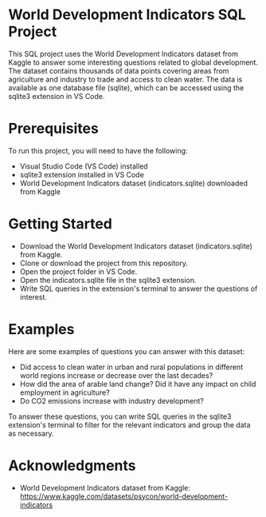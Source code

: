 # World Development Indicators SQL Project

This SQL project uses the World Development Indicators dataset from Kaggle to answer some interesting questions related to global development. The dataset contains thousands of data points covering areas from agriculture and industry to trade and access to clean water. The data is available as one database file (sqlite), which can be accessed using the sqlite3 extension in VS Code.

# Prerequisites
To run this project, you will need to have the following:

- Visual Studio Code (VS Code) installed
- sqlite3 extension installed in VS Code
- World Development Indicators dataset (indicators.sqlite) downloaded from Kaggle

# Getting Started

- Download the World Development Indicators dataset (indicators.sqlite) from Kaggle.
- Clone or download the project from this repository.
- Open the project folder in VS Code.
- Open the indicators.sqlite file in the sqlite3 extension.
- Write SQL queries in the extension's terminal to answer the questions of interest.

# Examples

Here are some examples of questions you can answer with this dataset:

- Did access to clean water in urban and rural populations in different world regions increase or decrease over the last decades?
- How did the area of arable land change? Did it have any impact on child employment in agriculture?
- Do CO2 emissions increase with industry development?

To answer these questions, you can write SQL queries in the sqlite3 extension's terminal to filter for the relevant indicators and group the data as necessary.

# Acknowledgments
- World Development Indicators dataset from Kaggle: https://www.kaggle.com/datasets/psycon/world-development-indicators
